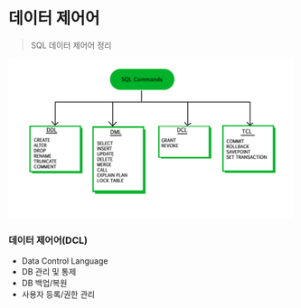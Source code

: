 # 데이터 제어어

> SQL 데이터 제어어 정리



![img](data_control_language.assets/img.jpg)

### 데이터 제어어(DCL)

- Data Control Language
- DB 관리 및 통제
- DB 백업/복원
- 사용자 등록/권한 관리

